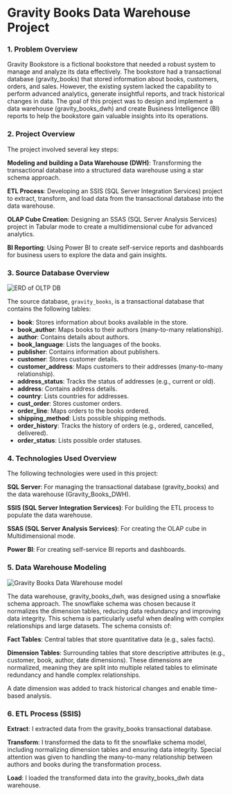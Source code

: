 <h1> Gravity Books Data Warehouse Project </h1>
<h3>1. Problem Overview</h3>
    Gravity Bookstore is a fictional bookstore that needed a robust system to manage and analyze its data effectively. The bookstore had a transactional database (gravity_books) that stored           
    information about books, customers, orders, and sales. However, the existing system lacked the capability to perform advanced analytics, generate insightful reports, and track historical changes       in data. The goal of this project was to design and implement a data warehouse (gravity_books_dwh) and create Business Intelligence (BI) reports to help the bookstore gain valuable insights into       its operations.

<h3>2. Project Overview</h3>
  The project involved several key steps:


**Modeling and building a Data Warehouse (DWH)**: Transforming the transactional database into a structured data warehouse using a star schema approach.

**ETL Process**: Developing an SSIS (SQL Server Integration Services) project to extract, transform, and load data from the transactional database into the data warehouse.

**OLAP Cube Creation**: Designing an SSAS (SQL Server Analysis Services) project in Tabular mode to create a multidimensional cube for advanced analytics.

**BI Reporting**: Using Power BI to create self-service reports and dashboards for business users to explore the data and gain insights.

<h3>3. Source Database Overview</h3>

![ERD of OLTP DB](https://github.com/user-attachments/assets/a003941b-9026-4491-bc13-d4981a60c01c)


The source database, `gravity_books`, is a transactional database that contains the following tables:
- **book**: Stores information about books available in the store.
- **book_author**: Maps books to their authors (many-to-many relationship).
- **author**: Contains details about authors.
- **book_language**: Lists the languages of the books.
- **publisher**: Contains information about publishers.
- **customer**: Stores customer details.
- **customer_address**: Maps customers to their addresses (many-to-many relationship).
- **address_status**: Tracks the status of addresses (e.g., current or old).
- **address**: Contains address details.
- **country**: Lists countries for addresses.
- **cust_order**: Stores customer orders.
- **order_line**: Maps orders to the books ordered.
- **shipping_method**: Lists possible shipping methods.
- **order_history**: Tracks the history of orders (e.g., ordered, cancelled, delivered).
- **order_status**: Lists possible order statuses.

<h3>4. Technologies Used Overview</h3>
The following technologies were used in this project:

**SQL Server**: For managing the transactional database (gravity_books) and the data warehouse (Gravity_Books_DWH).

**SSIS (SQL Server Integration Services)**: For building the ETL process to populate the data warehouse.

**SSAS (SQL Server Analysis Services)**: For creating the OLAP cube in Multidimensional mode.

**Power BI**: For creating self-service BI reports and dashboards.


<h3>5. Data Warehouse Modeling</h3>
    
![Gravity Books Data Warehouse model](https://github.com/user-attachments/assets/8cc20fa2-53cf-4a4b-941a-58eff16078bd)

The data warehouse, gravity_books_dwh, was designed using a snowflake schema approach. The snowflake schema was chosen because it normalizes the dimension tables, reducing data redundancy and          improving data integrity. This schema is particularly useful when dealing with complex relationships and large datasets. The schema consists of:

**Fact Tables**: Central tables that store quantitative data (e.g., sales facts).

**Dimension Tables**: Surrounding tables that store descriptive attributes (e.g., customer, book, author, date dimensions). These dimensions are normalized, meaning they are split into multiple related tables to eliminate redundancy and handle complex relationships.

A date dimension was added to track historical changes and enable time-based analysis.

<h3>6. ETL Process (SSIS) </h3>

**Extract**: I extracted data from the gravity_books transactional database.

**Transform**: I transformed the data to fit the snowflake schema model, including normalizing dimension tables and ensuring data integrity. Special attention was given to handling the many-to-many relationship between authors and books during the transformation process.

**Load**: I loaded the transformed data into the gravity_books_dwh data warehouse.













